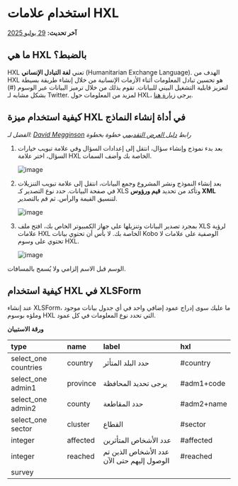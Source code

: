 # استخدام علامات HXL
**آخر تحديث:** <a href="https://github.com/kobotoolbox/docs/blob/47cbc8887d6df73ef3bf760d5a3962b77ab26ed8/source/hxl.md" class="reference">29 يوليو 2025</a>

## ما هي HXL بالضبط؟

HXL تعني **لغة التبادل الإنساني** (Humanitarian Exchange Language). الهدف من HXL هو تحسين تبادل المعلومات أثناء الأزمات الإنسانية من خلال إنشاء طريقة بسيطة لتعزيز قابلية التشغيل البيني للبيانات. تقوم بذلك من خلال ترميز البيانات عبر الوسوم (#) بشكل مشابه لـ Twitter. لمزيد من المعلومات حول HXL، يرجى [زيارة هنا](https://hxlstandard.org).

## كيفية استخدام ميزة HXL في أداة إنشاء النماذج

_الفضل لـ: [David Megginson](http://www.megginson.com)_ _رابط [دليل العرض التقديمي](https://docs.google.com/presentation/d/123bHSkNh4T30CNq0i37IxOLfrqSC-3V_Khtkf6bIdg0/edit#slide=id.p) خطوة بخطوة_

1. بعد بدء نموذج وإنشاء سؤال، انتقل إلى إعدادات السؤال وفي علامة تبويب خيارات السؤال، اختر علامة HXL الخاصة بك وأضف السمات.

    ![image](/images/hxl/hxl.gif)

2. بعد إنشاء النموذج ونشر المشروع وجمع البيانات، انتقل إلى علامة تبويب التنزيلات في صفحة البيانات. حدد نوع التصدير كـ XLS وتأكد من تحديد **قيم ورؤوس XML** لتنسيق القيمة والرأس. ثم قم بالتصدير.

    ![image](/images/hxl/xml_values.gif)

3. بمجرد تصدير البيانات وتنزيلها على جهاز الكمبيوتر الخاص بك، افتح ملف XLS لرؤية علامات HXL الخاصة بك. لا بأس أن تحتوي بيانات Kobo الوصفية على علامات لا تحتوي على وسوم HXL.

    ![image](/images/hxl/xls_affected.jpg)

<p class="note">الوسم قبل الاسم إلزامي ولا يُسمح بالمسافات.</p>

## كيفية استخدام HXL في XLSForm

عند إنشاء XLSForm، ما عليك سوى إدراج عمود إضافي واحد في أي جدول بيانات موجود وملؤه بوسوم HXL التي تحدد نوع المعلومات في كل عمود.

**ورقة الاستبيان**

| type                 | name     | label                            | hxl        |
| :------------------- | :------- | :------------------------------- | :--------- |
| select_one countries | country  | حدد البلد المتأثر                | #country   |
| select_one admin1    | province | يرجى تحديد المحافظة              | #adm1+code |
| select_one admin2    | county   | حدد المقاطعة                     | #adm2+name |
| select_one sector    | cluster  | القطاع                           | #sector    |
| integer              | affected | عدد الأشخاص المتأثرين            | #affected  |
| integer              | reached  | عدد الأشخاص الذين تم الوصول إليهم حتى الآن | #reached   |
| survey |